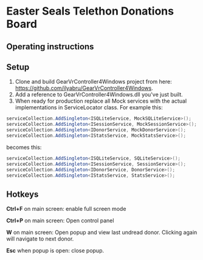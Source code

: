 # Easter Seals Telethon Donations Board

## Operating instructions

## Setup

1.  Clone and build GearVrController4Windows project from here: https://github.com/ilyabru/GearVrController4Windows.
2.  Add a reference to GearVrController4Windows.dll you've just built.
3.  When ready for production replace all Mock services with the actual implementations in ServiceLocator class. For example this:
```csharp
serviceCollection.AddSingleton<ISQLiteService, MockSQLiteService>();
serviceCollection.AddSingleton<ISessionService, MockSessionService>();
serviceCollection.AddSingleton<IDonorService, MockDonorService>();
serviceCollection.AddSingleton<IStatsService, MockStatsService>();
```
becomes this:
```csharp
serviceCollection.AddSingleton<ISQLiteService, SQLiteService>();
serviceCollection.AddSingleton<ISessionService, SessionService>();
serviceCollection.AddSingleton<IDonorService, DonorService>();
serviceCollection.AddSingleton<IStatsService, StatsService>();
```

## Hotkeys
**Ctrl+F** on main screen: enable full screen mode
        
**Ctrl+P** on main screen: Open control panel

**W** on main screen: Open popup and view last undread donor. Clicking again will navigate to next donor.

**Esc** when popup is open: close popup.

